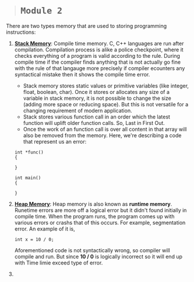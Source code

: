 > # ```Module 2```

There are two types memory that are used to storing programming instructions:

1. **<ins>Stack Memory</ins>**: Compile time memory.
    C, C++ languages are run after compilation. Compilation process is alike a police checkpoint, where it checks everything of a program is valid according to the rule. During compile time if the compiler finds anything that is not actually go fine with the rule of that langauge more precisely if compiler ecounters any syntactical mistake then it shows the compile time error.

    - Stack memory stores static values or primitive variables (like integer, float, boolean, char). Once it stores or allocates any size of a variable in stack memory, it is not possible to change the size (adding more space or reducing space). But this is not versatile for a changing requirement of modern application.
    - Stack stores various function call in an order which the latest function will uplift older function calls. So, Last in First Out.
    - Once the work of an function call is over all content in that array will also be removed from the memory. Here, we're describing a code that represent us an error:

    ```
    int *func()
    {

    }

    int main()
    {

    }
    ```

2. **<ins>Heap Memory</ins>**: Heap memory is also known as **runtime memory**. Runetime errors are more off a logical error but it didn't found initially in compile time. When the program runs, the program comes up with various errors or crashs that of this occurs. For example, segmentation error. An example of it is,

    ```
    int x = 10 / 0;
    ```

    Aforementioned code is not syntactically wrong, so compiler will compile and run. But since **10 / 0** is logically incorrect so it will end up with Time limie exceed type of error.

3.
